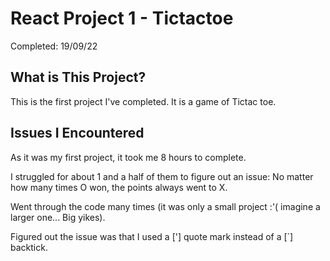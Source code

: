 # **React Project 1 - Tictactoe**
Completed: 19/09/22
&nbsp;

## What is This Project?
This is the first project I've completed. It is a game of Tictac toe.
&nbsp;

## Issues I Encountered
As it was my first project, it took me 8 hours to complete.

I struggled for about 1 and a half of them to figure out an issue: No matter how many times O won, the points always went to X.

Went through the code many times (it was only a small project :'( imagine a larger one... Big yikes).

Figured out the issue was that I used a ['] quote mark instead of a [`] backtick.
